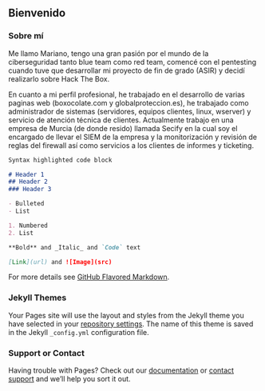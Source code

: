 ## Bienvenido

### Sobre mí

Me llamo Mariano, tengo una gran pasión por el mundo de la ciberseguridad tanto blue team como red team, comencé con el pentesting cuando tuve que desarrollar mi proyecto de fin de grado (ASIR) y decidí realizarlo sobre Hack The Box. 

En cuanto a mi perfil profesional, he trabajado en el desarrollo de varias paginas web (boxocolate.com y globalproteccion.es), he trabajado como administrador de sistemas (servidores, equipos clientes, linux, wserver) y servicio de atención técnica de clientes. Actualmente trabajo en una empresa de Murcia (de donde resido) llamada Secify en la cual soy el encargado de llevar el SIEM de la empresa y la monitorización y revisión de reglas del firewall así como servicios a los clientes de informes y ticketing.

```markdown
Syntax highlighted code block

# Header 1
## Header 2
### Header 3

- Bulleted
- List

1. Numbered
2. List

**Bold** and _Italic_ and `Code` text

[Link](url) and ![Image](src)
```

For more details see [GitHub Flavored Markdown](https://guides.github.com/features/mastering-markdown/).

### Jekyll Themes

Your Pages site will use the layout and styles from the Jekyll theme you have selected in your [repository settings](https://github.com/marianomb29/mm/settings). The name of this theme is saved in the Jekyll `_config.yml` configuration file.

### Support or Contact

Having trouble with Pages? Check out our [documentation](https://docs.github.com/categories/github-pages-basics/) or [contact support](https://github.com/contact) and we’ll help you sort it out.
